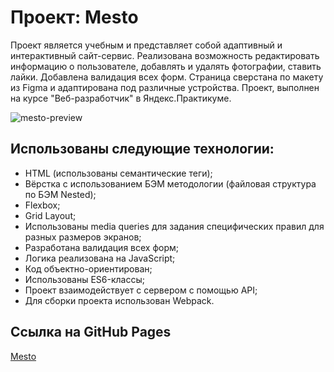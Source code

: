 # Проект: Mesto

Проект является учебным и представляет собой адаптивный и интерактивный сайт-сервис. Реализована возможность редактировать информацию о пользователе, добавлять и удалять фотографии, ставить лайки. Добавлена валидация всех форм. Страница сверстана по макету из Figma и адаптирована под различные устройства. Проект, выполнен на курсе "Веб-разработчик" в Яндекс.Практикуме.

![mesto-preview](https://user-images.githubusercontent.com/70523471/176497233-ada0034d-bae5-42c1-9219-af7c6f9455df.gif)

## Использованы следующие технологии:

- HTML (использованы семантические теги);
- Вёрстка с использованием БЭМ методологии (файловая структура по БЭМ Nested);
- Flexbox;
- Grid Layout;
- Использованы media queries для задания специфических правил для разных размеров экранов;
- Разработана валидация всех форм;
- Логика реализована на JavaScript;
- Код объектно-ориентирован;
- Использованы ES6-классы;
- Проект взаимодействует с сервером с помощью API;
- Для сборки проекта использован Webpack.

## Ссылка на GitHub Pages

[Mesto](https://butterzzz.github.io/mesto/)
